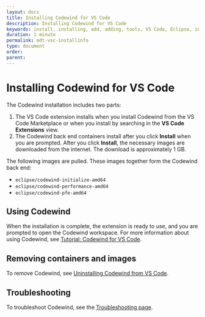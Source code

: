 ```yaml
---
layout: docs
title: Installing Codewind for VS Code
description: Installing Codewind for VS Code
keywords: install, installing, add, adding, tools, VS Code, Eclipse, installing Codewind for VS Code
duration: 1 minute
permalink: mdt-vsc-installinfo
type: document
order: 
parent: 
---
```


# Installing Codewind for VS Code

The Codewind installation includes two parts:
1. The VS Code extension installs when you install Codewind from the VS Code Marketplace or when you install by searching in the **VS Code Extensions** view.
2. The Codewind back end containers install after you click **Install** when you are prompted. After you click **Install**, the necessary images are downloaded from the internet. The download is approximately 1 GB.

The following images are pulled. These images together form the Codewind back end:
- `eclipse/codewind-initialize-amd64`
- `eclipse/codewind-performance-amd64`
- `eclipse/codewind-pfe-amd64`

## Using Codewind
When the installation is complete, the extension is ready to use, and you are prompted to open the Codewind workspace. For more information about using Codewind, see [Tutorial: Codewind for VS Code](mdt-vsc-tutorial.html).

## Removing containers and images
To remove Codewind, see [Uninstalling Codewind from VS Code](mdt-vsc-uninstall.html).

## Troubleshooting
To troubleshoot Codewind, see the [Troubleshooting page](troubleshooting.html).